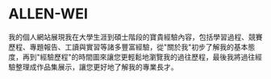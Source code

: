 # ALLEN-WEI

我的個人網站展現我在大學生涯到碩士階段的寶貴經驗內容，包括學習過程、競賽歷程、專題報告、工讀與實習等諸多豐富經驗，從"關於我"初步了解我的基本態度，再到"經驗歷程"的時間圖來讓您更輕鬆地瀏覽我的過往歷程，最後我將過往經驗整理成作品集展示，讓您更好地了解我的專業長才。